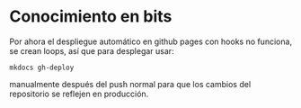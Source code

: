 # Conocimiento en bits

Por ahora el despliegue automático en github pages con hooks no funciona, se crean loops, así que para desplegar usar:

```shell
mkdocs gh-deploy
```

manualmente después del push normal para que los cambios del repositorio se reflejen en producción.
